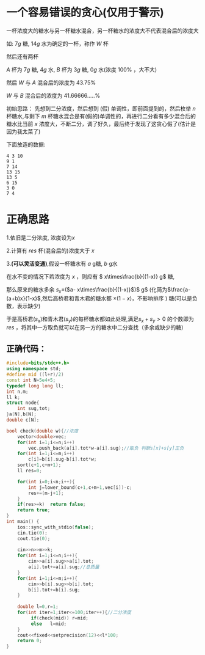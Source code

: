# 一个容易错误的贪心(仅用于警示)
一杯浓度大的糖水与另一杯糖水混合，另一杯糖水的浓度大不代表混合后的浓度大

如: $7g$ 糖, $14g$ 水为确定的一杯，称作 $W$ 杯

然后还有两杯

 $A$ 杯为 $7g$ 糖, $4g$ 水, $B$ 杯为 $3g$ 糖, $0g$ 水(浓度 $100$% ，大不大)

然后 $W$ 与 $A$ 混合后的浓度为 $43.75$%

 $W$ 与 $B$ 混合后的浓度为 $41.66666.....$%

初始思路： 先想到二分浓度，然后想到 (假) 单调性，即前面提到的，然后枚举 $n$ 杯糖水,与剩下 $m$ 杯糖水混合是有(假的)单调性的，再进行二分看有多少混合后的糖水比当前 $x$ 浓度大，不断二分，调了好久，最后终于发现了这贪心假了(估计是因为我太菜了)

下面放造的数据:

```
4 3 10
9 1
7 14
13 15
13 5
6 15
3 0
7 4
```

# 正确思路
$1.$依旧是二分浓度, 浓度设为$x$

$2.$计算有 $res$ 杯(混合后的)浓度大于 $x$

$3.$**(可以灵活变通)**,假设一杯糖水有 $a$ g糖, $b$ g水

在水不变的情况下若浓度为 $x$ ，则应有 $ x\times\frac{b}{(1-x)} g$ 糖,

那么原来的糖水多余 $s_x=$($a- x\times\frac{b}{(1-x)}$)$ g$ (化简为$\frac{a-(a+b)x}{1-x}$,然后高桥君和青木君的糖水都 $\times (1-x)$，不影响排序 ) 糖(可以是负数，表示缺少)

于是高桥君($s_x$)和青木君($s_y$)的每杯糖水都如此处理,满足$s_x+s_y>0$ 的个数即为 $res$ ，将其中一方取负就可以在另一方的糖水中二分查找（多余或缺少的糖）

## 正确代码：
```cpp
#include<bits/stdc++.h>
using namespace std;
#define mid ((l+r)/2)
const int N=5e4+5;
typedef long long ll;
int n,m;
ll k;
struct node{
	int sug,tot;
}a[N],b[N];
double c[N];

bool check(double w){//浓度 
	vector<double>vec;
	for(int i=1;i<=n;i++)
		vec.push_back(a[i].tot*w-a[i].sug);//取负 判断s[x]+s[y]正负 
	for(int i=1;i<=m;i++)
		c[i]=b[i].sug-b[i].tot*w;
	sort(c+1,c+m+1);
	ll res=0;

	for(int i=0;i<n;i++){
		int j=lower_bound(c+1,c+m+1,vec[i])-c;
		res+=(m-j+1);
	}
	if(res>=k)	return false;
	return true;
}
int main() {
	ios::sync_with_stdio(false);
	cin.tie(0);
	cout.tie(0);
	
	cin>>n>>m>>k;
	for(int i=1;i<=n;i++){
		cin>>a[i].sug>>a[i].tot;
		a[i].tot+=a[i].sug;//总质量 
	}
	for(int i=1;i<=m;i++){
		cin>>b[i].sug>>b[i].tot;
		b[i].tot+=b[i].sug;
	}
	
	double l=0,r=1;
	for(int iter=1;iter<=100;iter++){//二分浓度
		 if(check(mid))	r=mid;
		 else	l=mid;
	}
	cout<<fixed<<setprecision(12)<<l*100;
	return 0;
}
```

